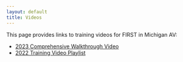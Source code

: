 ```yaml
---
layout: default
title: Videos
---
```


This page provides links to training videos for FIRST in Michigan AV:

- [2023 Comprehensive Walkthrough Video](https://www.youtube.com/watch?v=KEt1DX3Jcsg)
- [2022 Training Video Playlist](https://www.youtube.com/playlist?list=PL7nEobcjhjhqT_Qyn1vQ0q5lyoNwlOtTA)